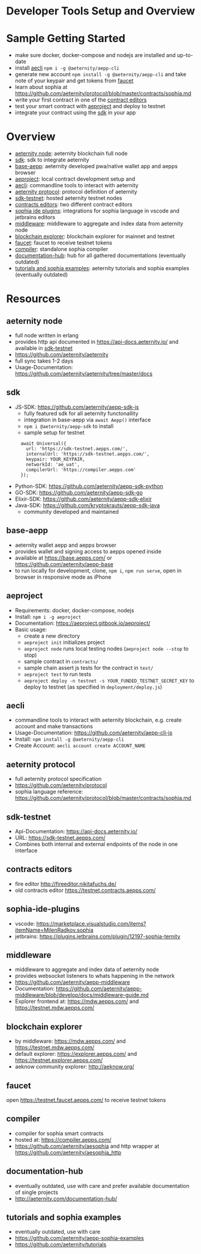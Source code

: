 # Developer Tools Setup and Overview

# Sample Getting Started

- make sure docker, docker-compose and nodejs are installed and up-to-date
- install [aecli](#aecli) `npm i -g @aeternity/aepp-cli`
- generate new account `npm install -g @aeternity/aepp-cli` and take note of your keypair and get tokens from [faucet](#faucet)
- learn about sophia at https://github.com/aeternity/protocol/blob/master/contracts/sophia.md
- write your first contract in one of the [contract editors](#contracts-editors)
- test your smart contract with [aeproject](#aeproject) and deploy to testnet
- integrate your contract using the [sdk](#sdk) in your app

# Overview

- [aeternity node](#aeternity-node): aeternity blockchain full node
- [sdk](#sdk): sdk to integrate aeternity
- [base-aepp](#base-aepp): aeternity developed pwa/native wallet app and aepps browser
- [aeproject](#aeproject): local contract development setup and 
- [aecli](#aecli): commandline tools to interact with aeternity
- [aeternity protocol](#aeternity-protocol): protocol definition of aeternity
- [sdk-testnet](#sdk-testnet): hosted aeternity testnet nodes
- [contracts editors](#contracts-editors): two different contract editors
- [sophia ide plugins](#sophia-ide-plugins): integrations for sophia language in vscode and jetbrains editors
- [middleware](#middleware): middleware to aggregate and index data from aeternity node
- [blockchain explorer](#blockchain-explorer): blockchain explorer for mainnet and testnet
- [faucet](#faucet): faucet to receive testnet tokens
- [compiler](#compiler): standalone sophia compiler
- [documentation-hub](#documentation-hub): hub for all gathered documentations (eventually outdated)
- [tutorials and sophia examples](#tutorials-and-sophia-examples): aeternity tutorials and sophia examples (eventually outdated)

# Resources

## aeternity node
 - full node written in erlang
 - provides http api documented in https://api-docs.aeternity.io/ and available in [sdk-testnet](#sdk-testnet)
 - https://github.com/aeternity/aeternity
 - full sync takes 1-2 days
 - Usage-Documentation: https://github.com/aeternity/aeternity/tree/master/docs

## sdk
 - JS-SDK: https://github.com/aeternity/aepp-sdk-js
    - fully featured sdk for all aeternity functonallity
    - integration in base-aepp via `await Aepp()` interface
    - `npm i @aeternity/aepp-sdk` to install
    - sample setup for testnet
    ```
      await Universal({
        url: 'https://sdk-testnet.aepps.com/',
        internalUrl: 'https://sdk-testnet.aepps.com/',
        keypair: YOUR_KEYPAIR,
        networkId: 'ae_uat',
        compilerUrl: 'https://compiler.aepps.com'
      });
      ```
 - Python-SDK: https://github.com/aeternity/aepp-sdk-python
 - GO-SDK: https://github.com/aeternity/aepp-sdk-go
 - Elixir-SDK: https://github.com/aeternity/aepp-sdk-elixir
 - Java-SDK: https://github.com/kryptokrauts/aepp-sdk-java
    - community developed and maintained

## base-aepp
 - aeternity wallet aepp and aepps browser
 - provides wallet and signing access to aepps opened inside
 - available at https://base.aepps.com/ or https://github.com/aeternity/aepp-base
 - to run locally for development, clone, `npm i`, `npm run serve`, open in browser in responsive mode as iPhone

## aeproject
 - Requirements: docker, docker-compose, nodejs
 - Install: `npm i -g aeproject`
 - Documentation: https://aeproject.gitbook.io/aeproject/
 - Basic usage:
    - create a new directory
    - `aeproject init` initializes project
    - `aeproject node` runs local testing nodes (`aeproject node --stop` to stop)
    - sample contract in `contracts/`
    - sample chain assert js tests for the contract in `test/`
    - `aeproject test` to run tests
    - `aeproject deploy -n testnet -s YOUR_FUNDED_TESTNET_SECRET_KEY` to deploy to testnet (as specified in `deployment/deploy.js`)

## aecli
 - commandline tools to interact with aeternity blockchain, e.g. create account and make transactions
 - Usage-Documentation: https://github.com/aeternity/aepp-cli-js
 - Install: `npm install -g @aeternity/aepp-cli`
 - Create Account: `aecli account create ACCOUNT_NAME`

## aeternity protocol
 - full aeternity protocol specification
 - https://github.com/aeternity/protocol
 - sophia language reference: https://github.com/aeternity/protocol/blob/master/contracts/sophia.md

## sdk-testnet
 - Api-Documentation: https://api-docs.aeternity.io/
 - URL: https://sdk-testnet.aepps.com/
 - Combines both internal and external endpoints of the node in one interface

## contracts editors
 - fire editor http://fireeditor.nikitafuchs.de/
 - old contracts editor https://testnet.contracts.aepps.com/

## sophia-ide-plugins
 - vscode: https://marketplace.visualstudio.com/items?itemName=MilenRadkov.sophia
 - jetbrains: https://plugins.jetbrains.com/plugin/12197-sophia-ternity

## middleware
 - middleware to aggregate and index data of aeternity node
 - provides websocket listeners to whats happening in the network
 - https://github.com/aeternity/aepp-middleware
 - Documentation: https://github.com/aeternity/aepp-middleware/blob/develop/docs/middleware-guide.md
 - Explorer frontend at: https://mdw.aepps.com/ and https://testnet.mdw.aepps.com/

## blockchain explorer
 - by middleware: https://mdw.aepps.com/ and https://testnet.mdw.aepps.com/
 - default explorer: https://explorer.aepps.com/ and https://testnet.explorer.aepps.com/
 - aeknow community explorer: http://aeknow.org/
 
## faucet
open https://testnet.faucet.aepps.com/ to receive testnet tokens

## compiler
 - compiler for sophia smart contracts
 - hosted at: https://compiler.aepps.com/
 - https://github.com/aeternity/aesophia and http wrapper at https://github.com/aeternity/aesophia_http

## documentation-hub
 - eventually outdated, use with care and prefer available documentation of single projects
 - http://aeternity.com/documentation-hub/

## tutorials and sophia examples
 - eventually outdated, use with care
 - https://github.com/aeternity/aepp-sophia-examples
 - https://github.com/aeternity/tutorials
